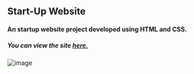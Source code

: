 ## Start-Up Website
#### An startup website project developed using HTML and CSS.
##### You can view the site [**here.**](https://raw.githack.com/hasanilteris/startup-website/main/index.html)

![image](https://user-images.githubusercontent.com/82460438/159073298-dd0c9bee-911b-4a2c-8719-53d8eb419da2.png)
